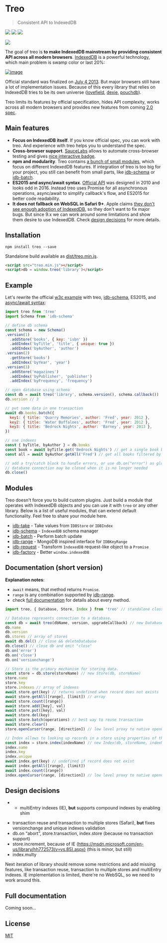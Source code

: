 # Treo

> Consistent API to IndexedDB

[![](https://img.shields.io/npm/v/treo.svg)](https://npmjs.org/package/treo)
[![](https://img.shields.io/travis/treojs/treo.svg)](https://travis-ci.org/treojs/treo)
[![](http://img.shields.io/npm/dm/treo.svg)](https://npmjs.org/package/treo)

[![](https://saucelabs.com/browser-matrix/treo.svg)](https://saucelabs.com/u/treo)

The goal of treo is **to make IndexedDB mainstream by providing consistent API across all modern browsers**.
[IndexedDB](https://www.w3.org/TR/IndexedDB/) is a powerful technology, which main problem is swamp color or last 20%:

[![image](https://cloud.githubusercontent.com/assets/158189/13082651/cd6a8b2c-d4d1-11e5-8e0a-3e4841a5140d.png)](http://caniuse.com/#feat=indexeddb)

Official standard was finalized on [July 4 2013](https://www.w3.org/TR/2013/CR-IndexedDB-20130704/). But major browsers still have a lot of implementation issues. Because of this every library that relies on IndexedDB tries to be its own universe ([lovefield](https://github.com/google/lovefield), [dexie](https://github.com/dfahlander/Dexie.js), [pouchdb](https://github.com/pouchdb/pouchdb)).

Treo limits its features by official specification, hides API complexity, works across all modern browsers and provides new features from coming [2.0 spec](https://github.com/w3c/IndexedDB).

## Main features

- **Focus on IndexedDB itself**. If you know official spec, you can work with treo. And experience with treo helps you to understand the spec.
- **Cross-browser support**. [SauceLabs](https://github.com/defunctzombie/zuul) allows to automate cross-browser testing and gives [nice interactive badge](https://saucelabs.com/u/treo).
- **npm and modularity**. Treo contains [a bunch of small modules](https://github.com/treojs), which focus on different IndexedDB features. If integration of treo is too big for your project, you still can benefit from small parts, like [idb-schema](https://github.com/treojs/idb-schema) or [idb-batch](https://github.com/treojs/idb-batch).
- **ES2015 and async/await syntax**. [Official API](https://www.w3.org/TR/IndexedDB/) was designed in 2010 and looks odd in 2016. Instead treo uses Promise for all asynchronous operations, async/await to simplify callback's flow, and ES2015 for better code readability.
- **It does not fallback on WebSQL in Safari 9+**. Apple claims [they don't see enough adoption of IndexedDB](https://twitter.com/simevidas/status/610910096097304578), so they don't want to fix major bugs. But since 9.x we can work around some limitations and show them desire to use IndexedDB. Check [design decisions](#design-decisions) for more details.

## Installation

    npm install treo --save

Standalone build available as [dist/treo.min.js](./dist/treo.min.js).

```html
<script src="treo.min.js"></script>
<script>db = window.treo('library')</script>
```

## Example

Let's rewrite the official [w3c example](http://www.w3.org/TR/IndexedDB/#introduction)
with treo, [idb-schema](https://github.com/treojs/idb-schema), ES2015, and [async/await syntax](https://jakearchibald.com/2014/es7-async-functions/):

```js
import treo from 'treo'
import Schema from 'idb-schema'

// define db schema
const schema = new Schema()
.version(1)
  .addStore('books', { key: 'isbn' })
  .addIndex('byTitle', 'title', { unique: true })
  .addIndex('byAuthor', 'author')
.version(2)
  .getStore('books')
  .addIndex('byYear', 'year')
.version(3)
  .addStore('magazines')
  .addIndex('byPublisher', 'publisher')
  .addIndex('byFrequency', 'frequency')

// open database using schema
const db = await treo('library', schema.version(), schema.callback())
db.version // 3

// put some data in one transaction
await db.books.batch({
  key1: { title: 'Quarry Memories', author: 'Fred', year: 2012 },
  key2: { title: 'Water Buffaloes', author: 'Fred', year: 2012 },
  key3: { title: 'Bedrock Nights', author: 'Barney', year: 2013 },
})

// use indexes
const { byTitle, byAuthor } = db.books
const book = await byTitle.get('Bedrock Nights') // get a single book by title using an index
const all = await byAuthor.getAll('Fred') // get all books filtered by author

// add a try/catch block to handle errors, or use db.on("error") as global handler
// database connection may be closed when it is no longer needed
db.close()
```

## Modules

Treo doesn't force you to build custom plugins. Just build a module that operates with IndexedDB objects and you can use it with `treo` or any other library.
Below is a list of useful modules, that can extend default functionality. Feel free to share your module here.

* [idb-take](https://github.com/treojs/idb-take) - Take values from `IDBStore` or `IDBIndex`
* [idb-schema](https://github.com/treojs/idb-schema) - `IndexedDB` schema manager
* [idb-batch](https://github.com/treojs/idb-batch) - Perform batch update
* [idb-range](https://github.com/treojs/idb-range) - MongoDB inspired interface for `IDBKeyRange`
* [idb-request](https://github.com/treojs/idb-request) - Transform `IndexedDB` request-like object to a `Promise`
* [idb-factory](https://github.com/treojs/idb-factory) - Better `window.indexedDB`

## Documentation (short version)

**Explanation notes**:
- `await` means, that method returns `Promise`.
- `range` is any combination supported by [idb-range](https://github.com/treojs/idb-range#rangeopts).
- check [full documentation](https://github.com/treojs/treo#full-documentation) for details about every method.

```js
import treo, { Database, Store, Index } from 'treo' // standalone classes are also available

// Database represents connection to a database.
const db = await treo(dbName, version, upgradeCallback) // new Database(rawDb)
db.name
db.version
db.stores // array of stores
await db.del() // close && deleteDatabase
db.close() // close db and emit "close"
db.on('error')
db.on('close')
db.on('versionchange')

// Store is the primary mechanism for storing data.
const store = db.store(storeName) // new Store(db, storeName)
store.name
store.key
store.indexes // array of indexes
await store.get(key) // returns undefined when record does not exists
await store.getAll([range], [limit]) // array
await store.count([range])
await store.add([key], val)
await store.put([key], val)
await store.del(key)
await store.batch(operations) // best way to reuse transaction
await store.clear()
store.openCursor(range, [direction]) // low level proxy to native openCursor

// Index allows to looking up records in a store using properties of the values.
const index = store.index(indexName) // new Index(db, storeName, indexName)
index.name
index.key
index.unique
await index.get(key) // undefined if record does not exist
await index.getAll([range], [limit])
await index.count([range])
index.openCursor(range, [direction]) // low level proxy to native openCursor
```

## Design decisions

- * multiEntry indexes (IE), **but** supports compound indexes by enabling shim
* transaction reuse and transaction to multiple stores (Safari), **but** fixes versionchange and unique indexes validation
* db.on “abort”, store.transaction, index.store (because no transaction support)
* store.increment, because of IE (https://msdn.microsoft.com/en-us/library/hh772573(v=vs.85).aspx) (this is minor, but still)
* index.multy

Next iteration of library should remove some restrictions and add missing features, like transaction reuse, transaction to multiple stores and multiEntry indexes.
IE implementation is limited, there're no WebSQL, so we need to work around this.

## Full documentation

Coming soon...

## License

[MIT](./LICENSE)
